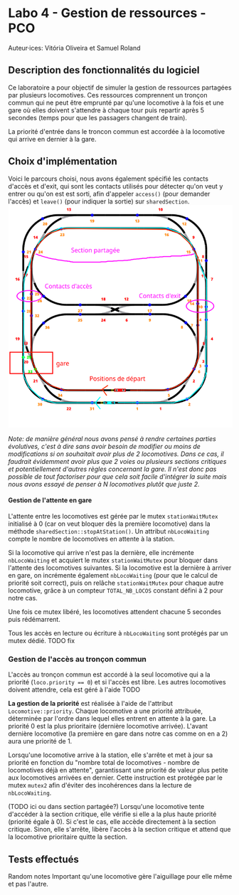 # Labo 4 - Gestion de ressources - PCO

Auteur·ices: Vitória Oliveira et Samuel Roland

## Description des fonctionnalités du logiciel

Ce laboratoire a pour objectif de simuler la gestion de ressources partagées par plusieurs locomotives. Ces ressources comprennent un tronçon commun qui ne peut être emprunté par qu'une locomotive à la fois et une gare où elles doivent s'attendre à chaque tour puis repartir après 5 secondes (temps pour que les passagers changent de train).

La priorité d'entrée dans le troncon commun est accordée à la locomotive qui arrive en dernier à la gare.

## Choix d'implémentation
Voici le parcours choisi, nous avons également spécifié les contacts d'accès et d'exit, qui sont les contacts utilisés pour détecter qu'on veut y entrer ou qu'on est est sorti, afin d'appeler `access()` (pour demander l'accès) et `leave()` (pour indiquer la sortie) sur `sharedSection`.
![parcours-choisi.png](imgs/parcours-choisi.png)

<!-- Comment avez-vous abordé le problème, quels choix avez-vous fait, quelle 
décomposition avez-vous choisie, quelles variables ont dû être protégées, ... -->

*Note: de manière général nous avons pensé à rendre certaines parties évolutives, c'est à dire sans avoir besoin de modifier ou moins de modifications si on souhaitait avoir plus de 2 locomotives. Dans ce cas, il faudrait évidemment avoir plus que 2 voies ou plusieurs sections critiques et potentiellement d'autres règles concernant la gare. Il n'est donc pas possible de tout factoriser pour que cela soit facile d'intégrer la suite mais nous avons essayé de penser à N locomotives plutôt que juste 2.*

#### Gestion de l'attente en gare
L'attente entre les locomotives est gérée par le mutex `stationWaitMutex` initialisé à 0 (car on veut bloquer dès la première locomotive) dans la méthode `sharedSection::stopAtStation()`. Un attribut `nbLocoWaiting` compte le nombre de locomotives en attente à la station.

Si la locomotive qui arrive n'est pas la dernière, elle incrémente `nbLocoWaiting` et acquiert le mutex `stationWaitMutex` pour bloquer dans l'attente des locomotives suivantes.
Si la locomotive est la dernière à arriver en gare, on incrémente également `nbLocoWaiting` (pour que le calcul de priorité soit correct), puis on relâche `stationWaitMutex` pour chaque autre locomotive, grâce à un compteur `TOTAL_NB_LOCOS` constant défini à 2 pour notre cas.

Une fois ce mutex libéré, les locomotives attendent chacune 5 secondes puis rédémarrent.

Tous les accès en lecture ou écriture à `nbLocoWaiting` sont protégés par un mutex dédié. TODO fix

### Gestion de l'accès au tronçon commun
L'accès au tronçon commun est accordé à la seul locomotive qui a la priorité (`loco.priority == 0`) et si l'accès est libre. Les autres locomotives doivent attendre, cela est géré à l'aide TODO

**La gestion de la priorité** est réalisée à l'aide de l'attribut `Locomotive::priority`. Chaque locomotive a une priorité attribuée, déterminée par l'ordre dans lequel elles entrent en attente à la gare. La priorité 0 est la plus prioritaire (dernière locomotive arrivée). L'avant dernière locomotive (la première en gare dans notre cas comme on en a 2) aura une priorité de 1.

Lorsqu'une locomotive arrive à la station, elle s'arrête et met à jour sa priorité en fonction du "nombre total de locomotives - nombre de locomotives déjà en attente", garantissant une priorité de valeur plus petite aux locomotives arrivées en dernier.
Cette instruction est protégée par le mutex `mutex2` afin d'éviter des incohérences dans la lecture de `nbLocoWaiting`. 

(TODO ici ou dans section partagée?)
Lorsqu'une locomotive tente d'accéder à la section critique, elle vérifie si elle a la plus haute priorité (priorité égale à 0).
Si c'est le cas, elle accède directement à la section critique.
Sinon, elle s'arrête, libère l'accès à la section critique et attend que la locomotive prioritaire quitte la section.




## Tests effectués


<!-- Description de chaque test, et information sur le fait qu'il ait passé ou non -->

Random notes
Important qu'une locomotive gère l'aiguillage pour elle même et pas l'autre.